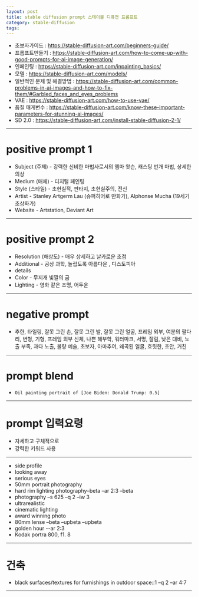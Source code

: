 ```yaml
---
layout: post
title: stable diffusion prompt 스테이블 디퓨젼 프롬프트
category: stable-diffusion
tags:
---
```


* 초보자가이드 : https://stable-diffusion-art.com/beginners-guide/
* 프롬프트만들기 : https://stable-diffusion-art.com/how-to-come-up-with-good-prompts-for-ai-image-generation/
* 인페인팅 : https://stable-diffusion-art.com/inpainting_basics/
* 모델 : https://stable-diffusion-art.com/models/
* 일반적인 문제 및 해결방법 : https://stable-diffusion-art.com/common-problems-in-ai-images-and-how-to-fix-them/#Garbled_faces_and_eyes_problems
* VAE : https://stable-diffusion-art.com/how-to-use-vae/
* 품질 매게변수 : https://stable-diffusion-art.com/know-these-important-parameters-for-stunning-ai-images/
* SD 2.0 : https://stable-diffusion-art.com/install-stable-diffusion-2-1/

---

# positive prompt 1
- Subject (주제) - 강력한 신비한 마법사로서의 엠마 왓슨, 캐스팅 번개 마법, 상세한 의상
- Medium (매체) - 디지털 페인팅
- Style (스타일) - 초현실적, 판타지, 초현실주의, 전신
- Artist - Stanley Artgerm Lau (슈퍼히어로 만화가), Alphonse Mucha (19세기 초상화가)
- Website - Artstation, Deviant Art

---

# positive prompt 2
- Resolution (해상도) - 매우 상세하고 날카로운 초점
- Additional - 공상 과학, 놀랍도록 아름다운 , 디스토피아
- details 
- Color - 무지개 빛깔의 금
- Lighting - 영화 같은 조명, 어두운

---

# negative prompt
- 추한, 타일링, 잘못 그린 손, 잘못 그린 발, 잘못 그린 얼굴, 프레임 외부, 여분의 팔다리, 변형, 기형, 프레임 외부 신체, 나쁜 해부학, 워터마크, 서명, 잘림, 낮은 대비, 노출 부족, 과다 노출, 불량 예술, 초보자, 아마추어, 왜곡된 얼굴, 흐릿한, 초안, 거친

---

# prompt blend
* ```Oil painting portrait of [Joe Biden: Donald Trump: 0.5]```


---

# prompt 입력요령
* 자세하고 구체적으로
* 강력한 키워드 사용

---

* side profile
* looking away
* serious eyes
* 50mm portrait photography
* hard rim lighting photography–beta –ar 2:3 –beta
* photography –s 625 –q 2 –iw 3
* ultrarealistic
* cinematic lighting
* award winning photo
* 80mm lense –beta –upbeta –upbeta
* golden hour --ar 2:3
* Kodak portra 800, f1. 8

---

# 건축
* black surfaces/textures for furnishings in outdoor space::1 –q 2 –ar 4:7

---
